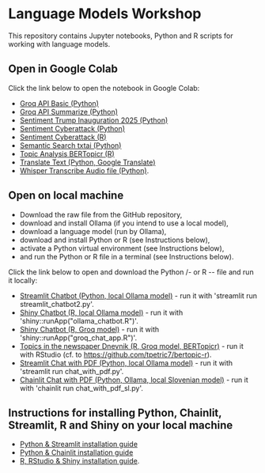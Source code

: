 # Language Models Workshop

This repository contains Jupyter notebooks, Python and R scripts for working with language models.

## Open in Google Colab

Click the link below to open the notebook in Google Colab:

- [Groq API Basic (Python)](https://colab.research.google.com/github/tpetric7/language_models_workshop/blob/main/Groq_API_basic_Google_Colab.ipynb)
- [Groq API Summarize (Python)](https://colab.research.google.com/github/tpetric7/language_models_workshop/blob/main/Groq_API_summarize_Google_Colab.ipynb)
- [Sentiment Trump Inauguration 2025 (Python)](https://colab.research.google.com/github/tpetric7/language_models_workshop/blob/main/Sentiment_in_colors_Trump_Inaugural_Speech.ipynb)
- [Sentiment Cyberattack (Python)](https://colab.research.google.com/github/tpetric7/language_models_workshop/blob/main/Sentiment_in_colors_Cyberattack.ipynb)
- [Sentiment Cyberattack (R)](https://colab.research.google.com/github/tpetric7/language_models_workshop/blob/main/R_Py_sentiment_Colab.ipynb)
- [Semantic Search txtai (Python)](https://colab.research.google.com/github/tpetric7/language_models_workshop/blob/main/Semantic_Search_txtai.ipynb)
- [Topic Analysis BERTopicr (R)](https://colab.research.google.com/github/tpetric7/language_models_workshop/blob/main/R_Py_bertopicr_Colab.ipynb)
- [Translate Text (Python, Google Translate)](https://colab.research.google.com/github/tpetric7/language_models_workshop/blob/main/translate_doc_google.ipynb)
- [Whisper Transcribe Audio file (Python)](https://colab.research.google.com/github/tpetric7/language_models_workshop/blob/main/Whisper_transcribe.ipynb).

## Open on local machine

- Download the raw file from the GitHub repository, 
- download and install Ollama (if you intend to use a local model), 
- download a language model (run by Ollama), 
- download and install Python or R (see Instructions below), 
- activate a Python virtual environment (see Instructions below), 
- and run the Python or R file in a terminal (see Instructions below).

Click the link below to open and download the Python /- or R -- file and run it locally:

- [Streamlit Chatbot (Python, local Ollama model)](https://github.com/tpetric7/language_models_workshop/blob/main/streamlit_chatbot2.py) - run it with 'streamlit run streamlit_chatbot2.py'.
- [Shiny Chatbot (R, local Ollama model)](https://github.com/tpetric7/language_models_workshop/blob/main/ollama_chatbot.R) - run it with 'shiny::runApp("ollama_chatbot.R")'.
- [Shiny Chatbot (R, Groq model)](https://github.com/tpetric7/language_models_workshop/blob/main/groq_chat_app.R) - run it with 'shiny::runApp("groq_chat_app.R")'.
- [Topics in the newspaper Dnevnik (R, Groq model, BERTopicr)](https://github.com/tpetric7/language_models_workshop/blob/main/topics_in_dnevnik.R) - run it with RStudio (cf. to https://github.com/tpetric7/bertopic-r).
- [Streamlit Chat with PDF (Python, local Ollama model)](https://github.com/tpetric7/language_models_workshop/blob/main/chat_with_pdf.py) - run it with 'streamlit run chat_with_pdf.py'.
- [Chainlit Chat with PDF (Python, Ollama, local Slovenian model)](https://github.com/tpetric7/language_models_workshop/blob/main/chat_with_pdf_sl.py) - run it with 'chainlit run chat_with_pdf_sl.py'.

## Instructions for installing Python, Chainlit, Streamlit, R and Shiny on your local machine

- [Python & Streamlit installation guide](https://github.com/tpetric7/language_models_workshop/blob/main/Streamlit_app_how_to_prepare.pdf)
- [Python & Chainlit installation guide](https://github.com/tpetric7/language_models_workshop/blob/main/Chainlit_app_how_to_prepare.pdf)
- [R, RStudio & Shiny installation guide](https://github.com/tpetric7/language_models_workshop/blob/main/Shiny_app_how_to_prepare.pdf).
